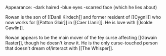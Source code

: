 Appearance:
-dark haired
-blue eyes
-scarred face (which he lies about)

Rowan is the son of [[Danil Kirdech]] and former resident of [[Cygnil]] who now works for [[Patton Glair]] in [[Caer Llanir]]. He is love with [[Isolde Gawlin]].

Rowan appears to be the main mover of the fey curse affecting [[Gawain Raster]], though he doesn't know it. He is the only curse-touched person that doesn't dream of/interact with [[The Whisper]].

